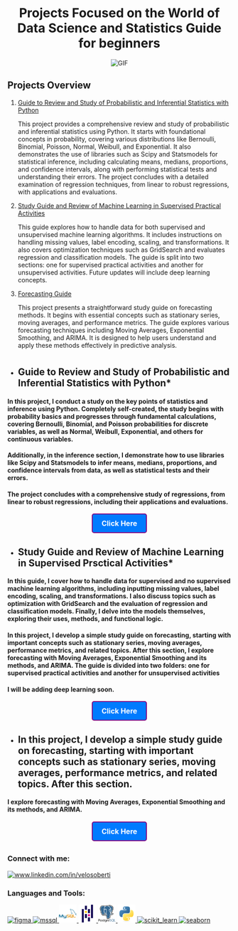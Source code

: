 <h1 align="center"> Projects Focused on the World of Data Science and Statistics Guide for beginners</h1>



<p align="center">
  <img src="https://i.redd.it/ol84mk6keoq01.gif" width="auto" height="auto" alt="GIF">
</p>

## 

<h2>Projects Overview</h2>

<ol>
  <li>
    <a href="#guide-to-review-and-study-of-probabilistic-and-inferential-statistics-with-python">
      Guide to Review and Study of Probabilistic and Inferential Statistics with Python
    </a>
    <p>This project provides a comprehensive review and study of probabilistic and inferential statistics using Python. It starts with foundational concepts in probability, covering various distributions like Bernoulli, Binomial, Poisson, Normal, Weibull, and Exponential. It also demonstrates the use of libraries such as Scipy and Statsmodels for statistical inference, including calculating means, medians, proportions, and confidence intervals, along with performing statistical tests and understanding their errors. The project concludes with a detailed examination of regression techniques, from linear to robust regressions, with applications and evaluations.</p>
  </li>
  
  <li>
    <a href="#study-guide-and-review-of-machine-learning-in-supervised-practical-activities">
      Study Guide and Review of Machine Learning in Supervised Practical Activities
    </a>
    <p>This guide explores how to handle data for both supervised and unsupervised machine learning algorithms. It includes instructions on handling missing values, label encoding, scaling, and transformations. It also covers optimization techniques such as GridSearch and evaluates regression and classification models. The guide is split into two sections: one for supervised practical activities and another for unsupervised activities. Future updates will include deep learning concepts.</p>
  </li>
  
  <li>
    <a href="#forecasting-guide">
      Forecasting Guide
    </a>
    <p>This project presents a straightforward study guide on forecasting methods. It begins with essential concepts such as stationary series, moving averages, and performance metrics. The guide explores various forecasting techniques including Moving Averages, Exponential Smoothing, and ARIMA. It is designed to help users understand and apply these methods effectively in predictive analysis.</p>
  </li>
</ol>

#
- <h2 id="guide-to-review-and-study-of-probabilistic-and-inferential-statistics-with-python"> Guide to Review and Study of Probabilistic and Inferential Statistics with Python* </h2>

#### In this project, I conduct a study on the key points of statistics and inference using Python. Completely self-created, the study begins with probability basics and progresses through fundamental calculations, covering Bernoulli, Binomial, and Poisson probabilities for discrete variables, as well as Normal, Weibull, Exponential, and others for continuous variables.

#### Additionally, in the inference section, I demonstrate how to use libraries like Scipy and Statsmodels to infer means, medians, proportions, and confidence intervals from data, as well as statistical tests and their errors.

#### The project concludes with a comprehensive study of regressions, from linear to robust regressions, including their applications and evaluations.


<p align="center">
  <a href="https://github.com/velosoberti/DataScience_Guide/tree/main/STATISTIC" style="
    display: inline-block;
    padding: 10px 20px;
    font-size: 16px;
    font-weight: bold;
    color: #fff;
    background-color: #007bff;
    border: 2px solid #800080;
    border-radius: 5px;
    text-decoration: none;
  ">
    Click Here
  </a>
</p>


##

- <h2 id="study-guide-and-review-of-machine-learning-in-supervised-practical-activities"> Study Guide and Review of Machine Learning in Supervised Prsctical Activities* </h2>

#### In this guide, I cover how to handle data for supervised and no supervised machine learning algorithms, including inputting missing values, label encoding, scaling, and transformations. I also discuss topics such as optimization with GridSearch and the evaluation of regression and classification models. Finally, I delve into the models themselves, exploring their uses, methods, and functional logic.

#### In this project, I develop a simple study guide on forecasting, starting with important concepts such as stationary series, moving averages, performance metrics, and related topics. After this section, I explore forecasting with Moving Averages, Exponential Smoothing and its methods, and ARIMA. The guide is divided into two folders: one for supervised practical activities and another for unsupervised activities

#### I will be adding deep learning soon.

<p align="center">
  <a href="https://github.com/velosoberti/DataScience_Guide/tree/main/MACHINE%20LEARNING" style="
    display: inline-block;
    padding: 10px 20px;
    font-size: 16px;
    font-weight: bold;
    color: #fff;
    background-color: #007bff;
    border: 2px solid #800080;
    border-radius: 5px;
    text-decoration: none;
  ">
    Click Here
  </a>
</p>

##

- <h2 id="forecasting-guide"> In this project, I develop a simple study guide on forecasting, starting with important concepts such as stationary series, moving averages, performance metrics, and related topics. After this section. </h2>

#### I explore forecasting with Moving Averages, Exponential Smoothing and its methods, and ARIMA.

<p align="center">
  <a href="https://github.com/velosoberti/DataScience_Guide/tree/main/FORECASTING%20GUIDE" style="
    display: inline-block;
    padding: 10px 20px;
    font-size: 16px;
    font-weight: bold;
    color: #fff;
    background-color: #007bff;
    border: 2px solid #800080;
    border-radius: 5px;
    text-decoration: none;
  ">
    Click Here
  </a>
</p>

##


<h3 align="left">Connect with me:</h3>
<p align="left">
<a href="https://linkedin.com/in/www.linkedin.com/in/velosoberti" target="blank"><img align="center" src="https://raw.githubusercontent.com/rahuldkjain/github-profile-readme-generator/master/src/images/icons/Social/linked-in-alt.svg" alt="www.linkedin.com/in/velosoberti" height="30" width="40" /></a>
</p>

<h3 align="left">Languages and Tools:</h3>
<p align="left"> <a href="https://www.figma.com/" target="_blank" rel="noreferrer"> <img src="https://www.vectorlogo.zone/logos/figma/figma-icon.svg" alt="figma" width="40" height="40"/> </a> <a href="https://www.microsoft.com/en-us/sql-server" target="_blank" rel="noreferrer"> <img src="https://www.svgrepo.com/show/303229/microsoft-sql-server-logo.svg" alt="mssql" width="40" height="40"/> </a> <a href="https://www.mysql.com/" target="_blank" rel="noreferrer"> <img src="https://raw.githubusercontent.com/devicons/devicon/master/icons/mysql/mysql-original-wordmark.svg" alt="mysql" width="40" height="40"/> </a> <a href="https://pandas.pydata.org/" target="_blank" rel="noreferrer"> <img src="https://raw.githubusercontent.com/devicons/devicon/2ae2a900d2f041da66e950e4d48052658d850630/icons/pandas/pandas-original.svg" alt="pandas" width="40" height="40"/> </a> <a href="https://www.postgresql.org" target="_blank" rel="noreferrer"> <img src="https://raw.githubusercontent.com/devicons/devicon/master/icons/postgresql/postgresql-original-wordmark.svg" alt="postgresql" width="40" height="40"/> </a> <a href="https://www.python.org" target="_blank" rel="noreferrer"> <img src="https://raw.githubusercontent.com/devicons/devicon/master/icons/python/python-original.svg" alt="python" width="40" height="40"/> </a> <a href="https://scikit-learn.org/" target="_blank" rel="noreferrer"> <img src="https://upload.wikimedia.org/wikipedia/commons/0/05/Scikit_learn_logo_small.svg" alt="scikit_learn" width="40" height="40"/> </a> <a href="https://seaborn.pydata.org/" target="_blank" rel="noreferrer"> <img src="https://seaborn.pydata.org/_images/logo-mark-lightbg.svg" alt="seaborn" width="40" height="40"/> </a> </p>

